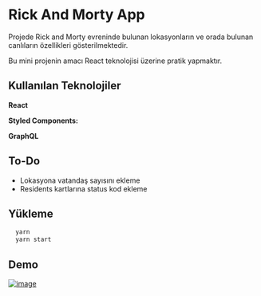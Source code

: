 # Rick And Morty App

Projede Rick and Morty evreninde bulunan lokasyonların ve orada bulunan canlıların özellikleri gösterilmektedir.

Bu mini projenin amacı React teknolojisi üzerine pratik yapmaktır.

## Kullanılan Teknolojiler

**React**

**Styled Components:**

**GraphQL**

## To-Do
- Lokasyona vatandaş sayısını ekleme
- Residents kartlarına status kod ekleme
## Yükleme

```bash 
  yarn
  yarn start
```

## Demo


<a href="http://rickandmorty-ecru.vercel.app/">![image](https://user-images.githubusercontent.com/44415149/153476634-ac375972-4801-45ac-a412-ea2cddd6cdb2.png)</a>
